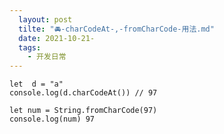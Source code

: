```yaml
---
  layout: post
  tilte: "🚘-charCodeAt-,-fromCharCode-用法.md"
  date: 2021-10-21-
  tags: 
    - 开发日常
---
```

  ```
let  d = "a"
console.log(d.charCodeAt()) // 97
```
```
let num = String.fromCharCode(97)
console.log(num) 97
```
